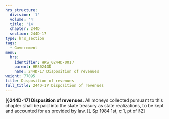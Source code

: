 ```yaml
---
hrs_structure:
  division: '1'
  volume: '4'
  title: '14'
  chapter: 244D
  section: 244D-17
type: hrs_section
tags:
  - Government
menu:
  hrs:
    identifier: HRS_0244D-0017
    parent: HRS0244D
    name: 244D-17 Disposition of revenues
weight: 77095
title: Disposition of revenues
full_title: 244D-17 Disposition of revenues
---
```

**[§244D-17] Disposition of revenues.** All moneys collected pursuant to this chapter shall be paid into the state treasury as state realizations, to be kept and accounted for as provided by law. [L Sp 1984 1st, c 1, pt of §2]